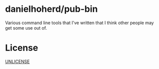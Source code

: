 # danielhoherd/pub-bin

Various command line tools that I've written that I think other people may get some use out of.

# License

[UNLICENSE](UNLICENSE)
